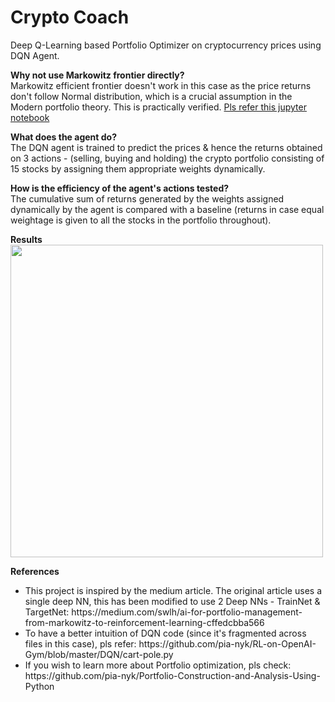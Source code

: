 # Crypto Coach

Deep Q-Learning based Portfolio Optimizer on cryptocurrency prices using DQN Agent. 

<b> Why not use Markowitz frontier directly? </b> <br/>
Markowitz efficient frontier doesn't work in this case as the price returns don't follow Normal distribution, which is a crucial assumption in the Modern portfolio theory. This is practically verified. [Pls refer this jupyter notebook](Portfolio_optimization_efficient_frontier.ipynb)

<b> What does the agent do? </b> <br/>
The DQN agent is trained to predict the prices & hence the returns obtained on 3 actions - (selling, buying and holding) the crypto portfolio consisting of 15 stocks by assigning them appropriate weights dynamically.

<b> How is the efficiency of the agent's actions tested? </b> <br/>
The cumulative sum of returns generated by the weights assigned dynamically by the agent is compared with a baseline (returns in case equal weightage is given to all the stocks in the portfolio throughout). 

<b> Results </b> <br/>
<img src="https://github.com/pia-nyk/Deep-Q-Learning-based-portfolio-optimizer/blob/master/reinforcement_learning/results.png" width="500" height="500">

<b> References </b> <br/>
<ul>
<li>This project is inspired by the medium article. The original article uses a single deep NN, this has been modified to use 2 Deep NNs - TrainNet & TargetNet: https://medium.com/swlh/ai-for-portfolio-management-from-markowitz-to-reinforcement-learning-cffedcbba566</li>
<li> To have a better intuition of DQN code (since it's fragmented across files in this case), pls refer: https://github.com/pia-nyk/RL-on-OpenAI-Gym/blob/master/DQN/cart-pole.py
<li>If you wish to learn more about Portfolio optimization, pls check: https://github.com/pia-nyk/Portfolio-Construction-and-Analysis-Using-Python </li>
</ul>
